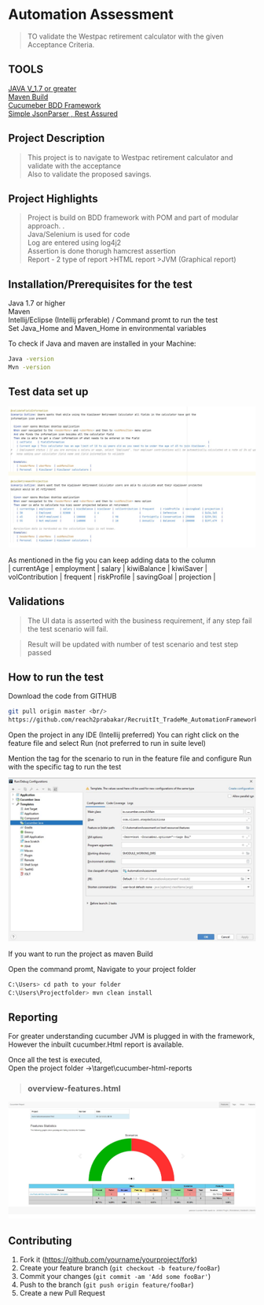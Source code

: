 # Automation Assessment


> TO validate the Westpac retirement calculator with the given Acceptance Criteria.

## TOOLS
[JAVA V_1.7 or greater](https://www.java.com/en/download/)<br/>
[Maven Build](https://maven.apache.org/download.cgi)<br/>
[Cucumeber BDD Framework](https://mvnrepository.com/artifact/io.cucumber/cucumber-java/6.3.0)<br/>
[Simple JsonParser , Rest Assured](https://mvnrepository.com/artifact/com.googlecode.json-simple/json-simple)

## Project Description
> This project is to navigate to Westpac retirement calculator and validate with the acceptance
<br/>Also to validate the proposed savings.

## Project Highlights
> Project is build on BDD framework with POM and  part of modular approach. .<br/>
> Java/Selenium is used for code<br/>
> Log are entered using log4j2<br/>
>Assertion is done thorugh hamcrest assertion <br/>
>Report - 2 type of report 
	>HTML report
	>JVM (Graphical report) <br/>



## Installation/Prerequisites for the test

Java 1.7 or higher
<br/>Maven 
<br/>Intellij/Eclipse (Intellij prferable) / Command promt to run the test
<br/>Set Java_Home and Maven_Home in environmental variables

To check if Java and maven are installed in your Machine:

```sh
Java -version
Mvn -version
```

## Test data set up  
  ![scenario](/src/test/resources/imageForGit/Feature.JPG)
  
  As mentioned in the fig you can keep adding data to the column<br/>
  | currentAge | employment    | salary | kiwiBalance | kiwiSaver | volContribution | frequent    | riskProfile  | savingGoal | projection |
  
  ## Validations
  
  > The UI data is asserted with the business requirement, if any step fail the test scenario will fail.
  
  > Result will be updated with number of test scenario and test step passed
  

## How to run the test

Download the code from GITHUB 

```sh
git pull origin master <br/>
https://github.com/reach2prabakar/RecruitIt_TradeMe_AutomationFramework.git
```

Open the project in any IDE (Intellij preferred)
You can right click on the feature file and select Run (not preferred to run in suite level)

Mention the tag for the scenario to run in the feature file and configure Run with the specific tag to run the test

![configure](/src/test/resources/imageForGit/Configure.JPG)

If you want to run the project as maven Build 

Open the command promt, Navigate to your project folder
```sh
C:\Users> cd path to your folder
C:\Users\Projectfolder> mvn clean install
```

## Reporting

For greater understanding cucumber JVM is plugged in with the framework, However the inbuilt cucumber.Html report is available.

Once all the test is executed,
<br/>Open the project folder ->\target\cucumber-html-reports
>### overview-features.html

![Scenario](/src/test/resources/imageForGit/Report.JPG)

## Contributing

1. Fork it (<https://github.com/yourname/yourproject/fork>)
2. Create your feature branch (`git checkout -b feature/fooBar`)
3. Commit your changes (`git commit -am 'Add some fooBar'`)
4. Push to the branch (`git push origin feature/fooBar`)
5. Create a new Pull Request

